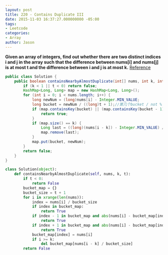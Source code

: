 ```yaml
---
layout: post
title: 220 - Contains Duplicate III
date: 2015-11-03 16:37:27.000000000 -05:00
tags:
- Leetcode
categories:
- Array
author: Jason
---
```

**Given an array of integers, find out whether there are two distinct indices i and j in the array such that the difference between nums[i] and nums[j] is at most t and the difference between i and j is at most k.**
[Reference](https://leetcode.com/discuss/38206/ac-o-n-solution-in-java-using-buckets-with-explanation")


``` java
public class Solution {
    public boolean containsNearbyAlmostDuplicate(int[] nums, int k, int t) {
        if (k < 1 || t < 0) return false;
        HashMap<Long, Long> map = new HashMap<Long, Long>();
        for (int i = 0; i < nums.length; i++) {
            long newNum = (long)nums[i] - Integer.MIN_VALUE;
            long bucket = newNum / ((long)t + 1);//第几个bucket / not %
            if (map.containsKey(bucket) || (map.containsKey(bucket - 1) && Math.abs(map.get(bucket - 1) - newNum) <= t) || (map.containsKey(bucket + 1) && Math.abs(map.get(bucket + 1) - newNum) <= t)) {
                return true;
            }
            if (map.size() == k) {
                Long last = ((long)(nums[i - k]) - Integer.MIN_VALUE) / ((long)t + 1);
                map.remove(last);
            }
            map.put(bucket, newNum);
        }
        return false;
    }
}
```

``` python
class Solution(object):
    def containsNearbyAlmostDuplicate(self, nums, k, t):
        if t < 0:
            return False
        bucket_map = {}
        bucket_size = t + 1
        for i in xrange(len(nums)):
            index = nums[i] / bucket_size
            if index in bucket_map:
                return True
            if index - 1 in bucket_map and abs(nums[i] - bucket_map[index - 1]) < bucket_size:
                return True
            if index + 1 in bucket_map and abs(nums[i] - bucket_map[index + 1]) < bucket_size:
                return True
            bucket_map[index] = nums[i]
            if i >= k:
                del bucket_map[nums[i - k] / bucket_size]
        return False
```

